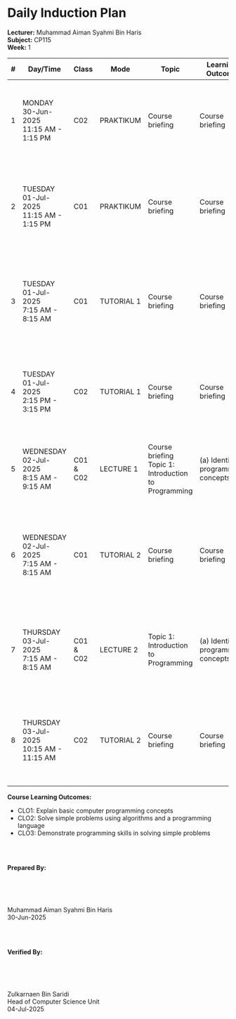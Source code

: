 # Daily Induction Plan

<style>
@media print {
  @page {
    size: A4 landscape !important;
    margin: 0.3in !important;
  }
  body {
    transform: rotate(90deg);
    transform-origin: left top;
    width: 100vh;
    height: 100vw;
    overflow: hidden;
    position: absolute;
    top: 100%;
    left: 0;
  }
  table {
    font-size: 8px;
    width: 100%;
    border-collapse: collapse;
  }
  th, td {
    padding: 2px;
    border: 1px solid #ccc;
    word-wrap: break-word;
  }
}
@page {
  size: A4 landscape !important;
}
</style>

**Lecturer:** Muhammad Aiman Syahmi Bin Haris  
**Subject:** CP115  
**Week:** 1

| # | Day/Time | Class | Mode | Topic | Learning Outcome | CLO | Reflection |
|---|----------|-------|------|-------|------------------|-----|------------|
| 1 | MONDAY<br>30-Jun-2025<br>11:15 AM - 1:15 PM | C02 | PRAKTIKUM | Course briefing | Course briefing | CLO3 | Students understand the course structure, assessment methods, and expectations clearly |
| 2 | TUESDAY<br>01-Jul-2025<br>11:15 AM - 1:15 PM | C01 | PRAKTIKUM | Course briefing | Course briefing | CLO3 | Some students need clarification on assessment weightages and submission procedures |
| 3 | TUESDAY<br>01-Jul-2025<br>7:15 AM - 8:15 AM | C01 | TUTORIAL 1 | Course briefing | Course briefing | CLO2 | Most students grasp the course overview, though some require additional explanation of practical requirements |
| 4 | TUESDAY<br>01-Jul-2025<br>2:15 PM - 3:15 PM | C02 | TUTORIAL 1 | Course briefing | Course briefing | CLO2 | Students understand the course structure, assessment methods, and expectations clearly |
| 5 | WEDNESDAY<br>02-Jul-2025<br>8:15 AM - 9:15 AM | C01 & C02 | LECTURE 1 | Course briefing<br>Topic 1: Introduction to Programming | (a) Identify programming concepts | CLO1 | Students can identify basic programming concepts and terminology effectively |
| 6 | WEDNESDAY<br>02-Jul-2025<br>7:15 AM - 8:15 AM | C01 | TUTORIAL 2 | Course briefing | Course briefing | CLO1, CLO2 | Most students grasp the course overview, though some require additional explanation of practical requirements |
| 7 | THURSDAY<br>03-Jul-2025<br>7:15 AM - 8:15 AM | C01 & C02 | LECTURE 2 | Topic 1: Introduction to Programming | (a) Identify programming concepts | CLO1 | Most students understand fundamental concepts, though some struggle with abstract programming terminology |
| 8 | THURSDAY<br>03-Jul-2025<br>10:15 AM - 11:15 AM | C02 | TUTORIAL 2 | Course briefing | Course briefing | CLO1, CLO2 | Some students need clarification on assessment weightages and submission procedures |

**Course Learning Outcomes:**
- CLO1: Explain basic computer programming concepts
- CLO2: Solve simple problems using algorithms and a programming language  
- CLO3: Demonstrate programming skills in solving simple problems



<br><br>

**Prepared By:**

<br><br><br>
 

Muhammad Aiman Syahmi Bin Haris  
30-Jun-2025

<br><br>

**Verified By:**

<br><br><br>


Zulkarnaen Bin Saridi  
Head of Computer Science Unit  
04-Jul-2025
